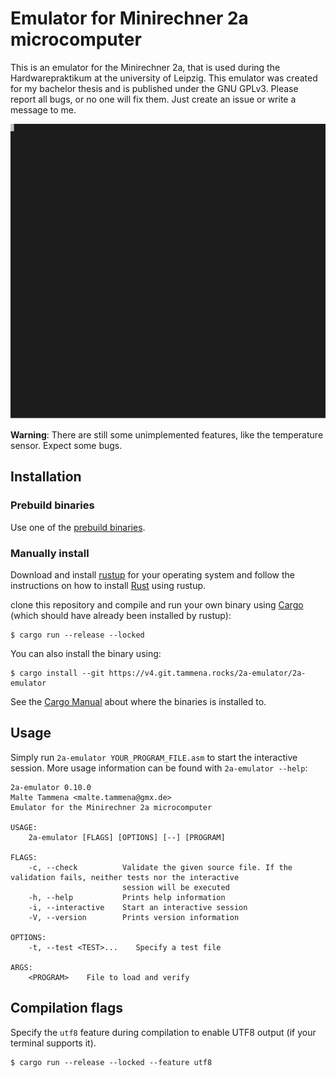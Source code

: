 
# Emulator for Minirechner 2a microcomputer

This is an emulator for the Minirechner 2a, that is used during the Hardwarepraktikum at the university of Leipzig. This emulator was created for my bachelor thesis and is published under the GNU GPLv3. Please report all bugs, or no one will fix them. Just create an issue or write a message to me.

![Demo Session](./static/demo.svg)

**Warning**: There are still some unimplemented features, like the temperature sensor. Expect some bugs.


## Installation

### Prebuild binaries

Use one of the [prebuild binaries](https://v4.git.tammena.rocks/2a-emulator/2a-emulator/releases).

### Manually install

Download and install [rustup](https://rustup.rs/) for your operating system and follow the instructions on how to install [Rust](https://www.rust-lang.org/) using rustup.

clone this repository and compile and run your own binary using [Cargo](https://github.com/rust-lang/cargo) (which should have already been installed by rustup):
```console
$ cargo run --release --locked
```

You can also install the binary using:
```console
$ cargo install --git https://v4.git.tammena.rocks/2a-emulator/2a-emulator
```
See the [Cargo Manual](https://doc.rust-lang.org/cargo/commands/cargo-install.html?highlight=install#cargo-install) about where the binaries is installed to.

## Usage

Simply run `2a-emulator YOUR_PROGRAM_FILE.asm` to start the interactive session. More usage information can be found with `2a-emulator --help`:
```text
2a-emulator 0.10.0
Malte Tammena <malte.tammena@gmx.de>
Emulator for the Minirechner 2a microcomputer

USAGE:
    2a-emulator [FLAGS] [OPTIONS] [--] [PROGRAM]

FLAGS:
    -c, --check          Validate the given source file. If the validation fails, neither tests nor the interactive
                         session will be executed
    -h, --help           Prints help information
    -i, --interactive    Start an interactive session
    -V, --version        Prints version information

OPTIONS:
    -t, --test <TEST>...    Specify a test file

ARGS:
    <PROGRAM>    File to load and verify
```

## Compilation flags

Specify the `utf8` feature during compilation to enable UTF8 output (if your terminal supports it).
```console
$ cargo run --release --locked --feature utf8
```
